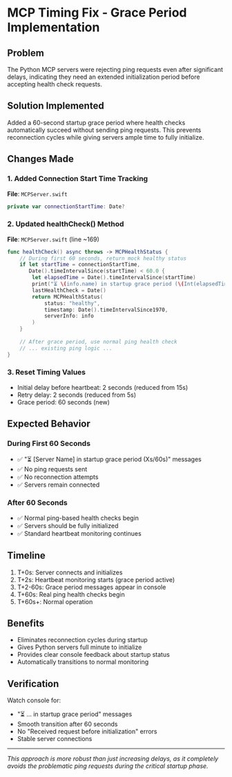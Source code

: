 # MCP Timing Fix - Grace Period Implementation

## Problem
The Python MCP servers were rejecting ping requests even after significant delays, indicating they need an extended initialization period before accepting health check requests.

## Solution Implemented
Added a 60-second startup grace period where health checks automatically succeed without sending ping requests. This prevents reconnection cycles while giving servers ample time to fully initialize.

## Changes Made

### 1. Added Connection Start Time Tracking
**File**: `MCPServer.swift`
```swift
private var connectionStartTime: Date?
```

### 2. Updated healthCheck() Method
**File**: `MCPServer.swift` (line ~169)
```swift
func healthCheck() async throws -> MCPHealthStatus {
    // During first 60 seconds, return mock healthy status
    if let startTime = connectionStartTime,
       Date().timeIntervalSince(startTime) < 60.0 {
        let elapsedTime = Date().timeIntervalSince(startTime)
        print("⏳ \(info.name) in startup grace period (\(Int(elapsedTime))s/60s)")
        lastHealthCheck = Date()
        return MCPHealthStatus(
            status: "healthy",
            timestamp: Date().timeIntervalSince1970,
            serverInfo: info
        )
    }
    
    // After grace period, use normal ping health check
    // ... existing ping logic ...
}
```

### 3. Reset Timing Values
- Initial delay before heartbeat: 2 seconds (reduced from 15s)
- Retry delay: 2 seconds (reduced from 5s)
- Grace period: 60 seconds (new)

## Expected Behavior

### During First 60 Seconds
- ✅ "⏳ [Server Name] in startup grace period (Xs/60s)" messages
- ✅ No ping requests sent
- ✅ No reconnection attempts
- ✅ Servers remain connected

### After 60 Seconds
- ✅ Normal ping-based health checks begin
- ✅ Servers should be fully initialized
- ✅ Standard heartbeat monitoring continues

## Timeline
1. T+0s: Server connects and initializes
2. T+2s: Heartbeat monitoring starts (grace period active)
3. T+2-60s: Grace period messages appear in console
4. T+60s: Real ping health checks begin
5. T+60s+: Normal operation

## Benefits
- Eliminates reconnection cycles during startup
- Gives Python servers full minute to initialize
- Provides clear console feedback about startup status
- Automatically transitions to normal monitoring

## Verification
Watch console for:
- "⏳ ... in startup grace period" messages
- Smooth transition after 60 seconds
- No "Received request before initialization" errors
- Stable server connections

---
*This approach is more robust than just increasing delays, as it completely avoids the problematic ping requests during the critical startup phase.*
